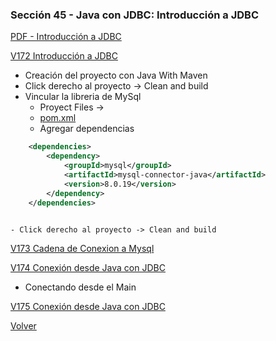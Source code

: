 ### Sección 45 - Java con JDBC: Introducción a JDBC

[PDF - Introducción a JDBC](Apuntes/02-01-IntroduccionJDBC-JDBC.pdf)

[V172 Introducción a JDBC]()
* Creación del proyecto con Java With Maven
* Click derecho al proyecto -> Clean and build
* Vincular la libreria de MySql
    - Proyect Files -> 
    - [pom.xml](V172_Introduccion_JDBC/pom.xml)
    - Agregar dependencias
```xml
    <dependencies>
        <dependency>
            <groupId>mysql</groupId>
            <artifactId>mysql-connector-java</artifactId>
            <version>8.0.19</version>
        </dependency>
    </dependencies>
    
```
    - Click derecho al proyecto -> Clean and build

[V173 Cadena de Conexion a Mysql](V173_Cadena_de_Conexion_a_MySql/src/main/java/test/TestMySqlJDBC.java)

[V174 Conexión desde Java con JDBC]()
* Conectando desde el Main

[V175 Conexión desde Java con JDBC]()

[Volver](../)